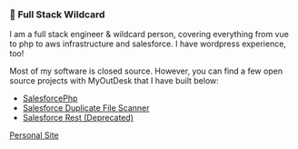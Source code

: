 ### :rocket: Full Stack Wildcard
I am a full stack engineer & wildcard person, covering everything from vue to php to aws infrastructure and salesforce. I have wordpress experience, too!

Most of my software is closed source. However, you can find a few open source projects with MyOutDesk that I have built below:

- [SalesforcePhp](https://github.com/MyOutDeskLLC/SalesforcePhp)
- [Salesforce Duplicate File Scanner](https://github.com/MyOutDeskLLC/SalesforceDuplicateFileScanner)
- [Salesforce Rest (Deprecated)](https://github.com/MyOutDeskLLC/SalesforceRest)

[Personal Site](https://jaysonlindsley.dev)
